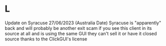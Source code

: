 # L


Update on Syracuse 27/06/2023 (Australia Date)
Syracuse is "apparently" back and will probably be another exit scam if you see this client in its source at all and is using the same GUI they can't sell it or have it closed source thanks to the ClickGUI's license 
